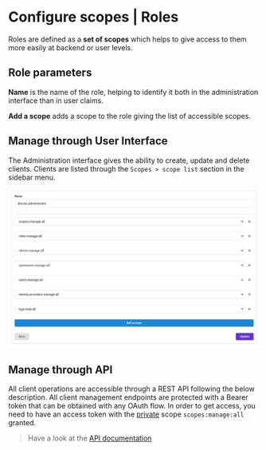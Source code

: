 # Configure scopes | Roles

Roles are defined as a __set of scopes__ which helps to give access to them more easily at backend or user levels.

## Role parameters

<div class="parameters">

__Name__ is the name of the role, helping to identify it both in the administration interface than in user claims.

__Add a scope__ adds a scope to the role giving the list of accessible scopes.

</div>

## Manage through User Interface

The Administration interface gives the ability to create, update and delete clients. Clients are listed through the `Scopes > scope list` section in the sidebar menu.

![roles view](/assets/images/roles-list.png)

## Manage through API

All client operations are accessible through a REST API following the below description. All client management endpoints are protected with a Bearer token that can be obtained with any OAuth flow. In order to get access, you need to have an access token with the [private](provider-configuration/configure-scopes.md#public-vs-private-scopes) scope `scopes:manage:all` granted.

> Have a look at the [API documentation](/api/list-scopes)
